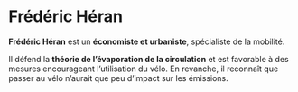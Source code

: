 # Frédéric Héran

**Frédéric Héran** est un **économiste et urbaniste**, spécialiste de la mobilité.

Il défend la **théorie de l’évaporation de la circulation** et est favorable à des mesures encourageant l’utilisation du vélo. En revanche, il reconnaît que passer au vélo n’aurait que peu d’impact sur les émissions.
